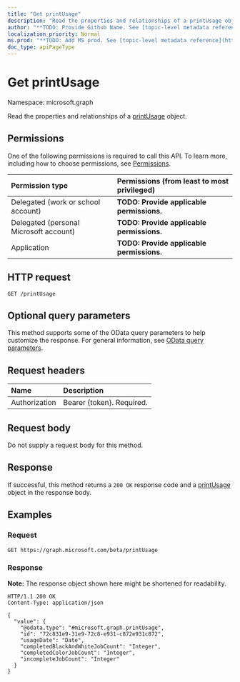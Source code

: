 ```yaml
---
title: "Get printUsage"
description: "Read the properties and relationships of a printUsage object."
author: "**TODO: Provide Github Name. See [topic-level metadata reference](https://msgo.azurewebsites.net/add/document/guidelines/metadata.html#topic-level-metadata)**"
localization_priority: Normal
ms.prod: "**TODO: Add MS prod. See [topic-level metadata reference](https://msgo.azurewebsites.net/add/document/guidelines/metadata.html#topic-level-metadata)**"
doc_type: apiPageType
---
```


# Get printUsage
Namespace: microsoft.graph

Read the properties and relationships of a [printUsage](../resources/printusage.md) object.

## Permissions
One of the following permissions is required to call this API. To learn more, including how to choose permissions, see [Permissions](/graph/permissions-reference).

|Permission type|Permissions (from least to most privileged)|
|:---|:---|
|Delegated (work or school account)|**TODO: Provide applicable permissions.**|
|Delegated (personal Microsoft account)|**TODO: Provide applicable permissions.**|
|Application|**TODO: Provide applicable permissions.**|

## HTTP request

<!-- {
  "blockType": "ignored"
}
-->
``` http
GET /printUsage
```

## Optional query parameters
This method supports some of the OData query parameters to help customize the response. For general information, see [OData query parameters](/graph/query-parameters).

## Request headers
|Name|Description|
|:---|:---|
|Authorization|Bearer {token}. Required.|

## Request body
Do not supply a request body for this method.

## Response

If successful, this method returns a `200 OK` response code and a [printUsage](../resources/printusage.md) object in the response body.

## Examples

### Request
<!-- {
  "blockType": "request",
  "name": "get_printusage"
}
-->
``` http
GET https://graph.microsoft.com/beta/printUsage
```


### Response
**Note:** The response object shown here might be shortened for readability.
<!-- {
  "blockType": "response",
  "truncated": true,
  "@odata.type": "microsoft.graph.printUsage"
}
-->
``` http
HTTP/1.1 200 OK
Content-Type: application/json

{
  "value": {
    "@odata.type": "#microsoft.graph.printUsage",
    "id": "72c831e9-31e9-72c8-e931-c872e931c872",
    "usageDate": "Date",
    "completedBlackAndWhiteJobCount": "Integer",
    "completedColorJobCount": "Integer",
    "incompleteJobCount": "Integer"
  }
}
```

